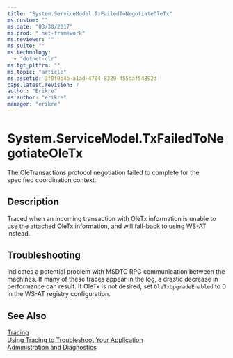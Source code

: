 ```yaml
---
title: "System.ServiceModel.TxFailedToNegotiateOleTx"
ms.custom: ""
ms.date: "03/30/2017"
ms.prod: ".net-framework"
ms.reviewer: ""
ms.suite: ""
ms.technology: 
  - "dotnet-clr"
ms.tgt_pltfrm: ""
ms.topic: "article"
ms.assetid: 3f0f0b4b-a1ad-4704-8329-455daf54892d
caps.latest.revision: 7
author: "Erikre"
ms.author: "erikre"
manager: "erikre"
---
```

# System.ServiceModel.TxFailedToNegotiateOleTx
The OleTransactions protocol negotiation failed to complete for the specified coordination context.  
  
## Description  
 Traced when an incoming transaction with OleTx information is unable to use the attached OleTx information, and will fall-back to using WS-AT instead.  
  
## Troubleshooting  
 Indicates a potential problem with MSDTC RPC communication between the machines. If many of these traces appear in the log, a drastic decrease in performance can result.  If OleTx is not desired, set `OleTxUpgradeEnabled` to 0 in the WS-AT registry configuration.  
  
## See Also  
 [Tracing](../../../../../docs/framework/wcf/diagnostics/tracing/index.md)   
 [Using Tracing to Troubleshoot Your Application](../../../../../docs/framework/wcf/diagnostics/tracing/using-tracing-to-troubleshoot-your-application.md)   
 [Administration and Diagnostics](../../../../../docs/framework/wcf/diagnostics/index.md)
